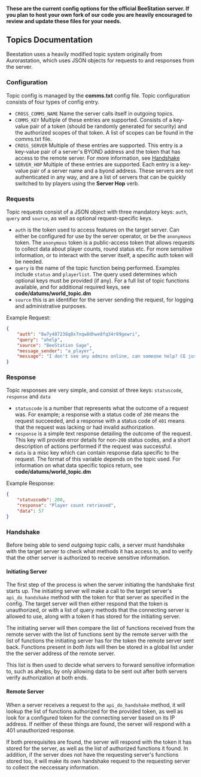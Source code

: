 #### These are the current config options for the official BeeStation server. If you plan to host your own fork of our code you are heavily encouraged to review and update these files for your needs.

## Topics Documentation
Beestation uses a heavily modified topic system originally from Aurorastation, which uses JSON objects for requests to and responses from the server.

### Configuration
Topic config is managed by the **comms.txt** config file. Topic configuration consists of four types of config entry.
* `CROSS_COMMS_NAME` Name the server calls itself in outgoing topics.
* `COMMS_KEY` Multiple of these entries are supported. Consists of a key-value pair of a token (should be randomly generated for security) and the authorized scopes of that token. A list of scopes can be found in the comms.txt file.
* `CROSS_SERVER` Multiple of these entries are supported. This entry is a key-value pair of a server's BYOND address and the token that has access to the remote server. For more information, see [Handshake](#handshake)
* `SERVER_HOP` Multiple of these entries are supported. Each entry is a key-value pair of a server name and a byond address. These servers are not authenticated in any way, and are a list of servers that can be quickly switched to by players using the **Server Hop** verb.

### Requests
Topic requests consist of a JSON object with three mandatory keys: `auth`, `query` and `source`, as well as optional request-specific keys.

* `auth` is the token used to access features on the target server. Can either be configured for use by the server operator, or be the `anonymous` token. The `anonymous` token is a public-access token that allows requests to collect data about player counts, round status etc. For more sensitive information, or to interact with the server itself, a specific auth token will be needed.
* `query` is the name of the topic function being performed. Examples include `status` and `playerlist`. The query used determines which optional keys must be provided (if any). For a full list of topic functions available, and for additional required keys, see **code/datums/world_topic.dm**
* `source` this is an identifier for the server sending the request, for logging and administrative purposes.

Example Request:
```json
{
	"auth": "8w7y487238q8x7nqw8dhwe8fq34r89gewri",
	"query": "ahelp",
	"source": "BeeStation Sage",
	"message_sender": "a_player",
	"message": "I don't see any admins online, can someone help? CE just killed me in maint 4noraisin"
}
```

### Response
Topic responses are very simple, and consist of three keys: `statuscode`, `response` and `data`

* `statuscode` is a number that represents what the outcome of a request was. For example; a response with a status code of `200` means the request succeeded, and a response with a status code of `401` means that the request was lacking or had invalid authorization.
* `response` is a simple text response detailing the outcome of the request. This key will provide error details for non-`200` status codes, and a short description of actions performed if the request was successful.
* `data` is a misc key which can contain response data specific to the request. The format of this variable depends on the topic used. For information on what data specific topics return, see **code/datums/world_topic.dm**

Example Response:
```json
{
	"statuscode": 200,
	"response": "Player count retrieved",
	"data": 57
}
```

### Handshake
Before being able to send *outgoing* topic calls, a server must handshake with the target server to check what methods it has access to, and to verify that the other server is authorized to receive sensitive information.

#### Initiating Server
The first step of the process is when the server initiating the handshake first starts up. The initiating server will make a call to the target server's `api_do_handshake` method with the token for that server as specified in the config.
The target server will then either respond that the token is unauthorized, or with a list of query methods that the connecting server is allowed to use, along with a token it has stored for the initiating server.

The initiating server will then compare the list of functions received from the remote server with the list of functions sent by the remote server with the list of functions the initiating server has for the token the remote server sent back. Functions present in *both lists* will then be stored in a global list under the the server address of the remote server.

This list is then used to decide what servers to forward sensitive information to, such as ahelps, by only allowing data to be sent out after both servers verify authorization at both ends.

#### Remote Server
When a server receives a request to the `api_do_handshake` method, it will lookup the list of functions authorized for the provided token, as well as look for a configured token for the connecting server based on its IP address. If neither of these things are found, the server will respond with a 401 unauthorized response.

If both prerequisites are found, the server will respond with the token it has stored for the server, as well as the list of authorized functions it found. In addition, if the server does not have the requesting server's functions stored too, it will make its own handshake request to the requesting server to collect the neccessary information.
